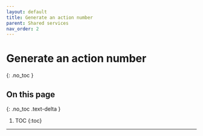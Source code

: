 ```yaml
---
layout: default
title: Generate an action number
parent: Shared services
nav_order: 2
---
```


# Generate an action number
{: .no_toc }

## On this page
{: .no_toc .text-delta }

1. TOC
{:toc}

---

##
